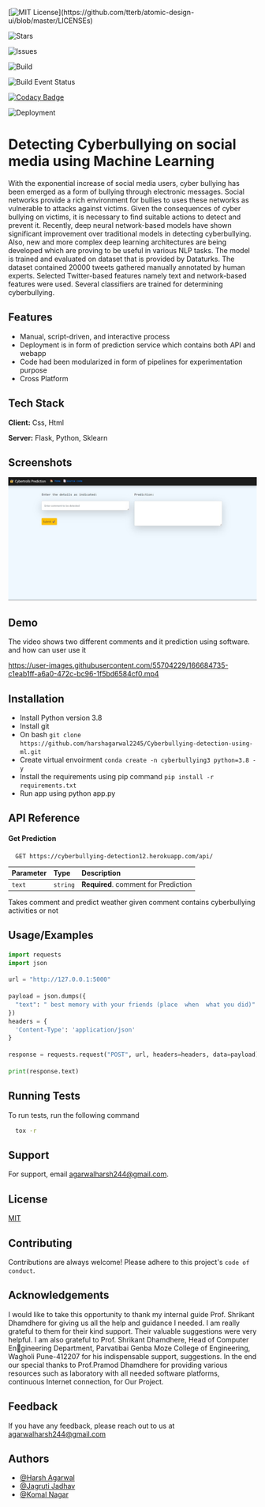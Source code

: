 [![MIT License](https://img.shields.io/apm/l/atomic-design-ui.svg?)](https://github.com/tterb/atomic-design-ui/blob/master/LICENSEs) 

![Stars](https://img.shields.io/github/stars/harshagarwal2245/Cyberbullying-detection-using-ml)

![Issues](https://img.shields.io/github/issues/harshagarwal2245/Cyberbullying-detection-using-ml) 

![Build](https://img.shields.io/github/workflow/status/harshagarwal2245/Cyberbullying-detection-using-ml/Cyberbullying%20Detection) 

![Build Event Status](https://img.shields.io/github/workflow/status/harshagarwal2245/Cyberbullying-detection-using-ml/Cyberbullying%20Detection)


[![Codacy Badge](https://app.codacy.com/project/badge/Grade/8d31c7ae536849259d5365c4935a88ac)](https://www.codacy.com/gh/harshagarwal2245/Cyberbullying-detection-using-ml/dashboard?utm_source=github.com&amp;utm_medium=referral&amp;utm_content=harshagarwal2245/Cyberbullying-detection-using-ml&amp;utm_campaign=Badge_Grade)

![Deployment](https://img.shields.io/github/deployments/harshagarwal2245/Cyberbullying-detection-using-ml/cyberbullying-detection12) 

# Detecting Cyberbullying on social media using Machine Learning

With the exponential increase of social media users, cyber bullying 
has been emerged as a form of bullying through electronic messages. 
Social networks provide a rich environment for bullies to uses 
these networks as vulnerable to attacks against victims. Given the 
consequences of cyber bullying on victims, it is necessary to find 
suitable actions to detect and prevent it. Recently, deep neural 
network-based models have shown significant improvement over 
traditional models in detecting cyberbullying. Also, new and more 
complex deep learning architectures are being developed which are 
proving to be useful in various NLP tasks. The model is trained 
and evaluated on dataset that is provided by Dataturks. The dataset 
contained 20000 tweets gathered manually annotated by human experts. 
Selected Twitter-based features namely text and network-based features 
were used. Several classifiers are trained for determining cyberbullying.

## Features

- Manual, script-driven, and interactive process 
- Deployment is in form of prediction service which contains both API and webapp
- Code had been modularized in form of pipelines for experimentation purpose
- Cross Platform

## Tech Stack

**Client:** Css, Html

**Server:** Flask, Python, Sklearn


## Screenshots

![App Screenshot](https://github.com/harshagarwal2245/Cyberbullying-detection-using-ml/blob/main/visvualization/interface.png)


## Demo

The video shows two different comments and it prediction using software. and how can user use it


https://user-images.githubusercontent.com/55704229/166684735-c1eab1ff-a6a0-472c-bc96-1f5bd6584cf0.mp4




## Installation

- Install Python version 3.8
- Install git
- On bash
 ``` git clone https://github.com/harshagarwal2245/Cyberbullying-detection-using-ml.git ```
- Create virtual envoirment
``` conda create -n cyberbullying3 python=3.8 -y ``` 
- Install the requirements using pip command
``` pip install -r requirements.txt ```
- Run app using python app.py
## API Reference



#### Get Prediction

```http
  GET https://cyberbullying-detection12.herokuapp.com/api/
```

| Parameter | Type     | Description                       |
| :-------- | :------- | :-------------------------------- |
| `text`      | `string` | **Required**. comment for Prediction |

Takes comment and predict weather given comment contains cyberbullying
activities or not


## Usage/Examples

```python
import requests
import json

url = "http://127.0.0.1:5000"

payload = json.dumps({
  "text": " best memory with your friends (place  when  what you did)"
})
headers = {
  'Content-Type': 'application/json'
}

response = requests.request("POST", url, headers=headers, data=payload)

print(response.text)

```


## Running Tests

To run tests, run the following command

```bash
  tox -r
```


## Support

For support, email agarwalharsh244@gmail.com.


## License

[MIT](https://choosealicense.com/licenses/mit/)


## Contributing

Contributions are always welcome!
Please adhere to this project's `code of conduct`.


## Acknowledgements

 I would like to take this opportunity to thank my internal guide 
 Prof. Shrikant Dhamdhere for giving us all the help and guidance 
 I needed. I am really grateful to them for their kind support. 
Their valuable suggestions were very helpful. I am also grateful to Prof. Shrikant Dhamdhere, Head of Computer Engineering Department, 
Parvatibai Genba Moze College of Engineering, Wagholi Pune-412207 
for his indispensable support, suggestions. In the end our special 
thanks to Prof.Pramod Dhamdhere for providing various resources such as 
laboratory with all needed software platforms, continuous Internet
connection, for Our Project.

## Feedback

If you have any feedback, please reach out to us at agarwalharsh244@gmail.com


## Authors

- [@Harsh Agarwal](https://www.github.com/harshagarwal2245)
- [@Jagruti Jadhav](https://www.github.com/jagrutijadhav)
- [@Komal Nagar](https://www.github.com/komalnagar)


